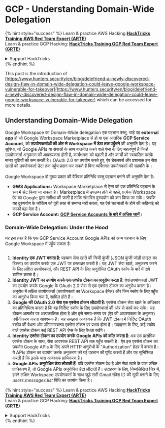 # GCP - Understanding Domain-Wide Delegation

{% hint style="success" %}
Learn & practice AWS Hacking:<img src="../../../.gitbook/assets/image (1) (1) (1) (1).png" alt="" data-size="line">[**HackTricks Training AWS Red Team Expert (ARTE)**](https://training.hacktricks.xyz/courses/arte)<img src="../../../.gitbook/assets/image (1) (1) (1) (1).png" alt="" data-size="line">\
Learn & practice GCP Hacking: <img src="../../../.gitbook/assets/image (2) (1).png" alt="" data-size="line">[**HackTricks Training GCP Red Team Expert (GRTE)**<img src="../../../.gitbook/assets/image (2) (1).png" alt="" data-size="line">](https://training.hacktricks.xyz/courses/grte)

<details>

<summary>Support HackTricks</summary>

* Check the [**subscription plans**](https://github.com/sponsors/carlospolop)!
* **Join the** 💬 [**Discord group**](https://discord.gg/hRep4RUj7f) or the [**telegram group**](https://t.me/peass) or **follow** us on **Twitter** 🐦 [**@hacktricks\_live**](https://twitter.com/hacktricks_live)**.**
* **Share hacking tricks by submitting PRs to the** [**HackTricks**](https://github.com/carlospolop/hacktricks) and [**HackTricks Cloud**](https://github.com/carlospolop/hacktricks-cloud) github repos.

</details>
{% endhint %}

This post is the introduction of [https://www.hunters.security/en/blog/delefriend-a-newly-discovered-design-flaw-in-domain-wide-delegation-could-leave-google-workspace-vulnerable-for-takeover](https://www.hunters.security/en/blog/delefriend-a-newly-discovered-design-flaw-in-domain-wide-delegation-could-leave-google-workspace-vulnerable-for-takeover) which can be accessed for more details.

## **Understanding Domain-Wide Delegation**

Google Workspace का Domain-Wide delegation एक पहचान वस्तु, चाहे वह **external app** हो जो Google Workspace Marketplace से हो या एक आंतरिक **GCP Service Account**, को **उपयोगकर्ताओं की ओर से Workspace में डेटा तक पहुँचने** की अनुमति देता है। यह सुविधा, जो Google APIs या सेवाओं के साथ बातचीत करने वाले ऐप्स के लिए महत्वपूर्ण है जिन्हें उपयोगकर्ता अनुकरण की आवश्यकता होती है, कार्यक्षमता को बढ़ाती है और कार्यों को स्वचालित करके मानव त्रुटियों को कम करती है। OAuth 2.0 का उपयोग करते हुए, ऐप डेवलपर्स और प्रशासक इन सेवा खातों को उपयोगकर्ता डेटा तक पहुँच प्रदान कर सकते हैं बिना व्यक्तिगत उपयोगकर्ता की सहमति के।\
\
Google Workspace दो मुख्य प्रकार की वैश्विक प्रतिनिधि वस्तु पहचान बनाने की अनुमति देता है:

* **GWS Applications:** Workspace Marketplace से ऐप्स को एक प्रतिनिधि पहचान के रूप में सेट किया जा सकता है। Marketplace में उपलब्ध होने से पहले, प्रत्येक Workspace ऐप का Google द्वारा समीक्षा की जाती है ताकि संभावित दुरुपयोग को कम किया जा सके। जबकि यह दुरुपयोग के जोखिम को पूरी तरह से समाप्त नहीं करता, यह ऐसे घटनाओं के होने की कठिनाई को काफी बढ़ा देता है।
* **GCP Service Account:** [**GCP Service Accounts के बारे में अधिक जानें**](../gcp-basic-information/#service-accounts)।

### **Domain-Wide Delegation: Under the Hood**

यह इस तरह है कि एक GCP Service Account Google APIs को अन्य पहचान के लिए Google Workspace में पहुँच सकता है:

<figure><img src="../../../.gitbook/assets/image (58).png" alt=""><figcaption></figcaption></figure>

1. **Identity एक JWT बनाता है:** पहचान सेवा खाते की निजी कुंजी (JSON कुंजी जोड़ी फ़ाइल का हिस्सा) का उपयोग करके एक JWT पर हस्ताक्षर करती है। यह JWT सेवा खाते, अनुकरण करने के लिए लक्षित उपयोगकर्ता, और REST API के लिए अनुरोधित OAuth स्कोप के बारे में दावे शामिल करता है।
2. **Identity JWT का उपयोग करके एक एक्सेस टोकन का अनुरोध करता है:** ऐप/उपयोगकर्ता JWT का उपयोग करके Google के OAuth 2.0 सेवा से एक एक्सेस टोकन का अनुरोध करता है। अनुरोध में लक्षित उपयोगकर्ता (उपयोगकर्ता का Workspace ईमेल) और जिन स्कोप के लिए पहुँच का अनुरोध किया गया है, शामिल होते हैं।
3. **Google की OAuth 2.0 सेवा एक एक्सेस टोकन लौटाती है:** एक्सेस टोकन सेवा खाते के अधिकार का प्रतिनिधित्व करता है कि वह निर्दिष्ट स्कोप के लिए उपयोगकर्ता की ओर से कार्य कर सके। यह टोकन आमतौर पर अल्पकालिक होता है और इसे समय-समय पर (ऐप की आवश्यकता के अनुसार) नवीनीकरण करना आवश्यक है। यह समझना आवश्यक है कि JWT टोकन में निर्दिष्ट OAuth स्कोप की वैधता और परिणामस्वरूप एक्सेस टोकन पर प्रभाव होता है। उदाहरण के लिए, कई स्कोप वाले एक्सेस टोकन कई REST API ऐप्स के लिए वैधता रखेंगे।
4. **Identity एक्सेस टोकन का उपयोग करके Google APIs को कॉल करता है**: अब एक प्रासंगिक एक्सेस टोकन के साथ, सेवा आवश्यक REST API तक पहुँच सकती है। ऐप इस एक्सेस टोकन का उपयोग Google APIs के लिए अपने HTTP अनुरोधों के "Authorization" हेडर में करता है। ये APIs टोकन का उपयोग करके अनुकरण की गई पहचान की पुष्टि करती हैं और यह सुनिश्चित करती हैं कि इसके पास आवश्यक प्राधिकरण है।
5. **Google APIs अनुरोधित डेटा लौटाती हैं**: यदि एक्सेस टोकन वैध है और सेवा खाते के पास उचित प्राधिकरण है, तो Google APIs अनुरोधित डेटा लौटाती हैं। उदाहरण के लिए, निम्नलिखित चित्र में, हमने लक्षित Workspace उपयोगकर्ता के साथ जुड़े सभी Gmail संदेश ID की सूची बनाने के लिए _users.messages.list_ विधि का उपयोग किया है।

{% hint style="success" %}
Learn & practice AWS Hacking:<img src="../../../.gitbook/assets/image (1) (1) (1) (1).png" alt="" data-size="line">[**HackTricks Training AWS Red Team Expert (ARTE)**](https://training.hacktricks.xyz/courses/arte)<img src="../../../.gitbook/assets/image (1) (1) (1) (1).png" alt="" data-size="line">\
Learn & practice GCP Hacking: <img src="../../../.gitbook/assets/image (2) (1).png" alt="" data-size="line">[**HackTricks Training GCP Red Team Expert (GRTE)**<img src="../../../.gitbook/assets/image (2) (1).png" alt="" data-size="line">](https://training.hacktricks.xyz/courses/grte)

<details>

<summary>Support HackTricks</summary>

* Check the [**subscription plans**](https://github.com/sponsors/carlospolop)!
* **Join the** 💬 [**Discord group**](https://discord.gg/hRep4RUj7f) or the [**telegram group**](https://t.me/peass) or **follow** us on **Twitter** 🐦 [**@hacktricks\_live**](https://twitter.com/hacktricks_live)**.**
* **Share hacking tricks by submitting PRs to the** [**HackTricks**](https://github.com/carlospolop/hacktricks) and [**HackTricks Cloud**](https://github.com/carlospolop/hacktricks-cloud) github repos.

</details>
{% endhint %}
